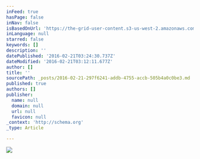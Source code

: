 ```yaml
---
inFeed: true
hasPage: false
inNav: false
isBasedOnUrl: 'https://the-grid-user-content.s3-us-west-2.amazonaws.com/ea004cbc-f9c9-4eeb-9997-7ced64ff718c.png'
inLanguage: null
starred: false
keywords: []
description: ''
datePublished: '2016-02-21T03:24:30.737Z'
dateModified: '2016-02-21T03:12:11.677Z'
author: []
title: ''
sourcePath: _posts/2016-02-21-297f6241-addb-4755-accb-505b4a0c0be3.md
published: true
authors: []
publisher:
  name: null
  domain: null
  url: null
  favicon: null
_context: 'http://schema.org'
_type: Article

---
```

![](https://the-grid-user-content.s3-us-west-2.amazonaws.com/ea004cbc-f9c9-4eeb-9997-7ced64ff718c.png)